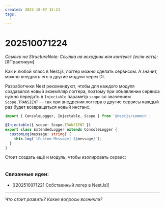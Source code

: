 ```yaml
---
created: 2025-10-07 12:24
tags:
  -
---
```

# 202510071224
*Ссылка на StructureNote:*
*Ссылка на исходник или контекст (если есть):* [ЯПрактикум]

Как и любой класс в Nest.js, логгер можно сделать сервисом. А значит, можно внедрять его в другие модули через DI.

Разработчики Nest рекомендуют, чтобы для каждого модуля создавался новый экземпляр логгера, поэтому при объявлении сервиса нужно передать в `Injectable` параметр `scope` со значением `Scope.TRANSIENT` — так при внедрении логгера в другие сервисы каждый раз будет возвращаться новый инстанс.
```ts
import { ConsoleLogger, Injectable, Scope } from '@nestjs/common';

@Injectable({ scope: Scope.TRANSIENT })
export class ExtendedLogger extends ConsoleLogger {
  customLog(message: string) {
    this.log(`[Custom Message] ${message}`);
  } 
}
```
Стоит создать ещё и модуль, чтобы изолировать сервис:
```ts

```
### Связанные идеи:
* [[202510071221 Собственный логер в NestJs]]
---

*Что стоит развить? Какие вопросы возникли?*